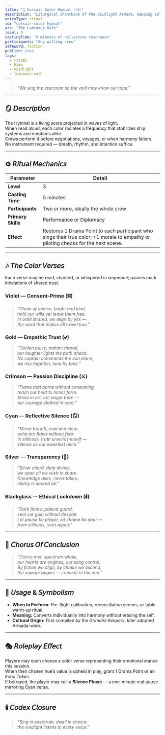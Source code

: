```yaml
---
title: "🌈 Corsair Color Hymnal ✨⛓️🔥"
description: "Liturgical chantbook of the Voidlight Armada, mapping color to consent."
entryType: ritual
id: "corsair-color-hymnal"
arc: "The Luminous Oath"
level: 3
castingTime: "5 minutes of collective resonance"
participants: "Any willing crew"
safeword: fiction
publish: true
tags:
  - ritual
  - hymn
  - voidlight
  - luminous-oath
---
```


> *"We sing the spectrum so the void may know our tone."*  

---

## 🪞 𝘋𝘦𝘴𝘤𝘳𝘪𝘱𝘵𝘪𝘰𝘯  

The Hymnal is a living score projected in waves of light.  
When read aloud, each color radiates a frequency that stabilizes ship systems and emotions alike.  
Crews perform it before negotiations, voyages, or when harmony falters.  
No instrument required — breath, rhythm, and intention suffice.  

---

## ⚙️ 𝘙𝘪𝘵𝘶𝘢𝘭 𝘔𝘦𝘤𝘩𝘢𝘯𝘪𝘤𝘴  

| Parameter | Detail |
|------------|--------|
| **Level** | 3 |
| **Casting Time** | 5 minutes |
| **Participants** | Two or more, ideally the whole crew |
| **Primary Skills** | Performance or Diplomacy |
| **Effect** | Restores 1 Drama Point to each participant who sings their true color; +1 morale to empathy or piloting checks for the next scene. |

---

## 🎶 𝘛𝘩𝘦 𝘊𝘰𝘭𝘰𝘳 𝘝𝘦𝘳𝘴𝘦𝘴  

Each verse may be read, chanted, or whispered in sequence; pauses mark inhalations of shared trust.  

### **Violet — Consent-Prime (⛓️)**  
>
> *“Chain of choice, bright and kind,*  
> *hold our wills yet leave them free.*  
> *In orbit shared, we align by yes —*  
> *the word that makes all travel true.”*

### **Gold — Empathic Trust (💕)**  
>
> *“Golden pulse, radiant thread,*  
> *our laughter lights the path ahead.*  
> *No captain commands the sun alone;*  
> *we rise together, tone by tone.”*

### **Crimson — Passion Discipline (⚔️)**  
>
> *“Flame that burns without consuming,*  
> *teach our heat to honor form.*  
> *Strike in art, not anger born —*  
> *our courage clothed in care.”*

### **Cyan — Reflective Silence (🪞)**  
>
> *“Mirror breath, cool and clear,*  
> *echo our flaws without fear.*  
> *In stillness, truth unveils herself —*  
> *silence as our sweetest helm.”*

### **Silver — Transparency (🔮)**  
>
> *“Silver chord, data divine,*  
> *we open all we wish to share.*  
> *Knowledge asks, never takes;*  
> *clarity is sacred air.”*

### **Blackglass — Ethical Lockdown (🕯️)**  
>
> *“Dark flame, patient guard,*  
> *seal our guilt without despair.*  
> *Let pause be prayer, let shame be door —*  
> *from stillness, start again.”*

---

## 💫 𝘊𝘩𝘰𝘳𝘶𝘴 𝘖𝘧 𝘊𝘰𝘯𝘤𝘭𝘶𝘴𝘪𝘰𝘯  

> *“Colors met, spectrum whole,*  
> *our hearts are engines, our song control.*  
> *By fiction we align, by choice we ascend,*  
> *the voyage begins — consent to the end.”*

---

## 🧩 𝘜𝘴𝘢𝘨𝘦 & 𝘚𝘺𝘮𝘣𝘰𝘭𝘪𝘴𝘮  

- **When to Perform:** Pre-flight calibration, reconciliation scenes, or table warm-up ritual.  
- **Meaning:** Converts individuality into harmony without erasing the self.  
- **Cultural Origin:** First compiled by the *Grimoire Keepers*, later adopted Armada-wide.  

---

## 🎭 𝘙𝘰𝘭𝘦𝘱𝘭𝘢𝘺 𝘌𝘧𝘧𝘦𝘤𝘵  

Players may each choose a color verse representing their emotional stance this session.  
When their chosen hue’s value is upheld in play, grant 1 Drama Point or an *Echo Token*.  
If betrayed, the player may call a **Silence Phase** — a one-minute real pause mirroring Cyan verse.  

---

## 🕯️ 𝘊𝘰𝘥𝘦𝘹 𝘊𝘭𝘰𝘴𝘶𝘳𝘦  

> *“Sing in spectrum, dwell in choice;  
> the voidlight listens to every voice.”*
